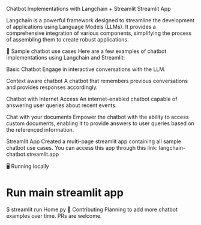 Chatbot Implementations with Langchain + Streamlit
Streamlit App

Langchain is a powerful framework designed to streamline the development of applications using Language Models (LLMs).
It provides a comprehensive integration of various components, simplifying the process of assembling them to create robust applications.

💬 Sample chatbot use cases
Here are a few examples of chatbot implementations using Langchain and Streamlit:

Basic Chatbot
Engage in interactive conversations with the LLM.

Context aware chatbot
A chatbot that remembers previous conversations and provides responses accordingly.

Chatbot with Internet Access
An internet-enabled chatbot capable of answering user queries about recent events.

Chat with your documents
Empower the chatbot with the ability to access custom documents, enabling it to provide answers to user queries based on the referenced information.

 Streamlit App
Created a multi-page streamlit app containing all sample chatbot use cases.
You can access this app through this link: langchain-chatbot.streamlit.app

🖥️ Running locally
# Run main streamlit app
$ streamlit run Home.py
💁 Contributing
Planning to add more chatbot examples over time. PRs are welcome.
